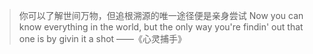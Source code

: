 > 你可以了解世间万物，但追根溯源的唯一途径便是亲身尝试
>Now you can know everything in the world, but the only way you're findin' out that one is by givin it a shot
>——《心灵捕手》

